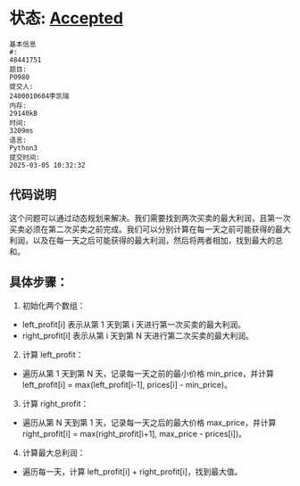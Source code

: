 # 状态: [Accepted](http://dsbpython.openjudge.cn/dspythonbook/solution/48441751/)
```
基本信息
#:
48441751
题目:
P0980
提交人:
2400010604李凯瑞
内存:
29140kB
时间:
3209ms
语言:
Python3
提交时间:
2025-03-05 10:32:32
```

## 代码说明
这个问题可以通过动态规划来解决。我们需要找到两次买卖的最大利润，且第一次买卖必须在第二次买卖之前完成。我们可以分别计算在每一天之前可能获得的最大利润，以及在每一天之后可能获得的最大利润，然后将两者相加，找到最大的总和。

## 具体步骤：
1. 初始化两个数组：

- left_profit[i] 表示从第 1 天到第 i 天进行第一次买卖的最大利润。
- right_profit[i] 表示从第 i 天到第 N 天进行第二次买卖的最大利润。

2. 计算 left_profit：

- 遍历从第 1 天到第 N 天，记录每一天之前的最小价格 min_price，并计算 left_profit[i] = max(left_profit[i-1], prices[i] - min_price)。

3. 计算 right_profit：

- 遍历从第 N 天到第 1 天，记录每一天之后的最大价格 max_price，并计算 right_profit[i] = max(right_profit[i+1], max_price - prices[i])。

4. 计算最大总利润：

- 遍历每一天，计算 left_profit[i] + right_profit[i]，找到最大值。